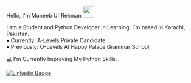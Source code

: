 Hello, I'm Muneeb Ur Rehman <img src="https://media.giphy.com/media/hvRJCLFzcasrR4ia7z/giphy.gif" width="30px" /> 

I am a Student and Python Developer in Learning. I´m based in Karachi, Pakistan. <br />
• Currently: A-Levels Private Candidate <br />
• Previously: O-Levels At Happy Palace Grammar School

💻 I'm Currently Improving My Python Skills.

[![Linkedin Badge](https://img.shields.io/badge/-LinkedIn-blue?style=flat-square&logo=Linkedin&logoColor=white&link=https://www.linkedin.com/in/harshkumarkhatri/)](https://www.linkedin.com/in/muneeb-ur-rehman-076768260/)
